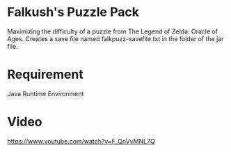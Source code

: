 # Falkush's Puzzle Pack
Maximizing the difficulty of a puzzle from The Legend of Zelda: Oracle of Ages. Creates a save file named falkpuzz-savefile.txt in the folder of the jar file.

# Requirement
Java Runtime Environment

# Video
https://www.youtube.com/watch?v=F_QnVyMNL7Q
